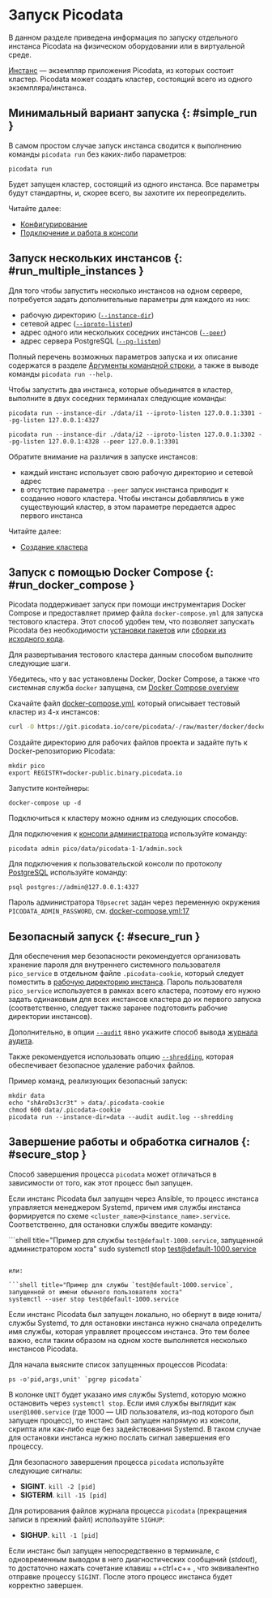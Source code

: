 # Запуск Picodata

В данном разделе приведена информация по запуску отдельного инстанса
Picodata на физическом оборудовании или в виртуальной среде.

[Инстанс](../overview/glossary.md#instance) — экземпляр приложения
Picodata, из которых состоит кластер. Picodata может создать кластер,
состоящий всего из одного экземпляра/инстанса.

## Минимальный вариант запуска {: #simple_run }

В самом простом случае запуск инстанса сводится к выполнению команды
 `picodata run` без каких-либо параметров:

```shell
picodata run
```

Будет запущен кластер, состоящий из одного инстанса. Все параметры будут
стандартны, и, скорее всего, вы захотите их переопределить.

Читайте далее:

- [Конфигурирование](../admin/configure.md)
- [Подключение и работа в консоли](../tutorial/connecting.md)

## Запуск нескольких инстансов {: #run_multiple_instances }

Для того чтобы запустить несколько инстансов на одном сервере,
потребуется задать дополнительные параметры для каждого из них:

- рабочую директорию ([`--instance-dir`])
- сетевой адрес ([`--iproto-listen`])
- адрес одного или нескольких соседних инстансов ([`--peer`])
- адрес сервера PostgreSQL ([`--pg-listen`])

Полный перечень возможных параметров запуска и их
описание содержатся в разделе [Аргументы командной строки], а также в
выводе команды `picodata run --help`.

[Аргументы командной строки]: ../reference/cli.md

Чтобы запустить два инстанса, которые объединятся в кластер,
выполните в двух соседних терминалах следующие команды:

```shell
picodata run --instance-dir ./data/i1 --iproto-listen 127.0.0.1:3301 --pg-listen 127.0.0.1:4327
```

```shell
picodata run --instance-dir ./data/i2 --iproto-listen 127.0.0.1:3302 --pg-listen 127.0.0.1:4328 --peer 127.0.0.1:3301
```

Обратите внимание на различия в запуске инстансов:

- каждый инстанс использует свою рабочую директорию и сетевой адрес
- в отсутствие параметра `--peer` запуск инстанса приводит к созданию
  нового кластера. Чтобы инстансы добавлялись в уже существующий кластер,
  в этом параметре передается адрес первого инстанса

[`--instance-dir`]: ../reference/cli.md#run_instance_dir
[`--iproto-listen`]: ../reference/cli.md#run_iproto_listen
[`--peer`]: ../reference/cli.md#run_peer
[`--pg-listen`]: ../reference/cli.md#run_pg_listen

Читайте далее:

- [Создание кластера](../tutorial/deploy.md)

## Запуск с помощью Docker Compose {: #run_docker_compose }

Picodata поддерживает запуск при помощи инструментария Docker Compose и
предоставляет пример файла `docker-compose.yml` для запуска тестового
кластера. Этот способ удобен тем, что позволяет запускать Picodata без
необходимости [установки пакетов][available_packages] или [сборки из
исходного кода][installing_from_sources].

[available_packages]: install.md#available_packages
[installing_from_sources]: install.md#installing_from_sources

Для развертывания тестового кластера данным способом выполните следующие шаги.

Убедитесь, что у вас установлены Docker, Docker Compose, а также что
системная служба `docker` запущена, см [Docker Compose
overview](https://docs.docker.com/compose/)

Скачайте файл [docker-compose.yml], который описывает тестовый кластер
из 4-х инстансов:

[docker-compose.yml]: https://git.picodata.io/core/picodata/-/raw/master/docker/docker-compose.yml?inline=false

```bash
curl -O https://git.picodata.io/core/picodata/-/raw/master/docker/docker-compose.yml?inline=false
```

Создайте директорию для рабочих файлов проекта и
задайте путь к Docker-репозиторию Picodata:

```shell
mkdir pico
export REGISTRY=docker-public.binary.picodata.io
```

Запустите контейнеры:

```shell
docker-compose up -d
```

Подключиться к кластеру можно одним из следующих способов.

Для подключения к [консоли администратора](../tutorial/connecting.md#admin_console)
используйте команду:

```shell
picodata admin pico/data/picodata-1-1/admin.sock
```

Для подключения к пользовательской консоли по протоколу
[PostgreSQL](../tutorial/connecting.md#postgresql) используйте команду:

```shell
psql postgres://admin@127.0.0.1:4327
```

Пароль администратора `T0psecret` задан через
переменную окружения `PICODATA_ADMIN_PASSWORD`, см. [docker-compose.yml:17]

[docker-compose.yml:17]: https://git.picodata.io/core/picodata/-/blob/master/docker/docker-compose.yml#L17

## Безопасный запуск {: #secure_run }

Для обеспечения мер безопасности рекомендуется организовать хранение
пароля для внутреннего системного пользователя `pico_service` в
отдельном файле `.picodata-cookie`, который следует поместить в [рабочую
директорию инстанса]. Пароль пользователя `pico_service` используется в
рамках всего кластера, поэтому его нужно задать одинаковым для всех
инстансов кластера до их первого запуска (соответственно, следует также
заранее подготовить рабочие директории инстансов).

Дополнительно, в опции [`--audit`] явно укажите способ вывода [журнала
аудита](../admin/audit_log.md).

Также рекомендуется использовать опцию [`--shredding`], которая
обеспечивает безопасное удаление рабочих файлов.

Пример команд, реализующих безопасный запуск:

```shell
mkdir data
echo "shAreDs3cr3t" > data/.picodata-cookie
chmod 600 data/.picodata-cookie
picodata run --instance-dir=data --audit audit.log --shredding
```

[`--audit`]: ../reference/cli.md#run_audit
[`--shredding`]: ../reference/cli.md#run_shredding
[рабочую директорию инстанса]: ../reference/cli.md#run_instance_dir

## Завершение работы и обработка сигналов {: #secure_stop }

Способ завершения процесса `picodata` может отличаться в зависимости от
того, как этот процесс был запущен.

Если инстанс Picodata был запущен через Ansible, то процесс инстанса
управляется менеджером Systemd, причем имя службы инстанса формируется
по схеме `<cluster_name>@<instance_name>.service`. Соответственно, для
остановки службы введите команду:

```shell title="Пример для службы `test@default-1000.service`, запущенной администратором хоста"
sudo systemctl stop test@default-1000.service
```

или:

```shell title="Пример для службы `test@default-1000.service`, запущенной от имени обычного пользователя хоста"
systemctl --user stop test@default-1000.service
```

Если инстанс Picodata был запущен локально, но обернут в виде
юнита/службы Systemd, то для остановки инстанса нужно сначала определить
имя службы, которая управляет процессом инстанса. Это тем более важно,
если таким образом на одном хосте выполняется несколько инстансов
Picodata.

Для начала выясните список запущенных процессов Picodata:

```shell
ps -o'pid,args,unit' `pgrep picodata`
```

В колонке `UNIT` будет указано имя службы Systemd, которую можно
остановить через `systemctl stop`. Если имя службы выглядит как
`user@1000.service` (где 1000 — UID пользователя, из-под которого был
запущен процесс), то инстанс был запущен напрямую из консоли, скрипта
или как-либо еще без задействования Systemd. В таком случае для
остановки инстанса нужно послать сигнал завершения его процессу.

Для безопасного завершения процесса `picodata` используйте следующие сигналы:

- **SIGINT**. `kill -2 [pid]`
- **SIGTERM**. `kill -15 [pid]`

Для ротирования файлов журнала процесса `picodata` (прекращения записи в
прежний файл) используйте `SIGHUP`:

- **SIGHUP**. `kill -1 [pid]`

Если инстанс был запущен непосредственно в терминале, с одновременным
выводом в него диагностических сообщений (_stdout_), то достаточно
нажать сочетание клавиш ++ctrl+c++ , что эквивалентно отправке процессу
`SIGINT`. После этого процесс инстанса будет корректно завершен.
